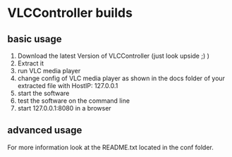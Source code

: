 # VLCController builds

## basic usage

1. Download the latest Version of VLCController (just look upside ;) )
2. Extract it
3. run VLC media player
4. change config of VLC media player as shown in the docs folder of your extracted file with HostIP: 127.0.0.1
5. start the software
6. test the software on the command line
7. start 127.0.0.1:8080 in a browser

## advanced usage

For more information look at the README.txt located in the conf folder.